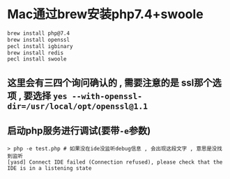 # Mac通过brew安装php7.4+swoole


```bash
brew install php@7.4
brew install openssl
pecl install igbinary
brew install redis
pecl install swoole
```
## 这里会有三四个询问确认的 , 需要注意的是 ssl那个选项 , 要选择 `yes --with-openssl-dir=/usr/local/opt/openssl@1.1`



## 启动php服务进行调试(要带`-e`参数)
```shell
> php -e test.php # 如果没在ide没监听debug信息 , 会出现这段文字 , 意思是没找到监听
[yasd] Connect IDE failed (Connection refused), please check that the IDE is in a listening state
```

